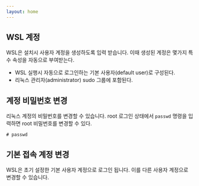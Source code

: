 ```yaml
---
layout: home
---
```



## WSL 계정
WSL은 설치시 사용자 계정을 생성하도록 입력 받습니다. 이때 생성된 계정은 몇가지 특수 속성을 자동으로 부여받는다.

- WSL 실행시 자동으로 로그인하는 기본 사용자(default user)로 구성된다.
- 리눅스 관리자(administrator) sudo 그룹에 포함된다.


## 계정 비밀번호 변경
리눅스 계정의 비밀번호를 변경할 수 있습니다.
root 로그인 상태에서 `passwd` 명령을 입력하면 root 비밀번호를 변경할 수 있다.

```
# passwd
```


## 기본 접속 계정 변경
WSL은 초기 설정한 기본 사용자 계정으로 로그인 됩니다. 이를 다른 사용자 계정으로 변경할 수 있습니다.
